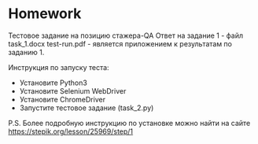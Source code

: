 # Homework
Тестовое задание на позицию стажера-QA 
Ответ на задание 1 - файл task_1.docx
test-run.pdf - является приложением к результатам по заданию 1. 

Инструкция по запуску теста:
- Установите Python3
- Установите Selenium WebDriver
- Установите ChromeDriver
- Запустите тестовое задание (task_2.py)

P.S. Более подробную инструкцию по установке можно найти на сайте https://stepik.org/lesson/25969/step/1 

